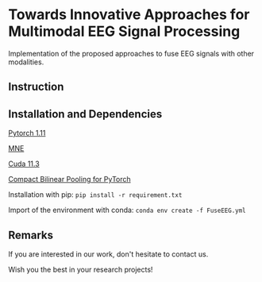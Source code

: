 # Towards Innovative Approaches for Multimodal EEG Signal Processing

Implementation of the proposed approaches to fuse EEG signals with other modalities.

## Instruction


## Installation and Dependencies

[Pytorch 1.11](https://pytorch.org/get-started/locally)

[MNE](https://mne.tools/stable/install/mne_python.html#install-python-and-mne-python)

[Cuda 11.3](https://developer.nvidia.com/cuda-toolkit)

[Compact Bilinear Pooling for PyTorch](https://github.com/gdlg/pytorch_compact_bilinear_pooling)

Installation with pip: `pip install -r requirement.txt`

Import of the environment with conda: `conda env create -f FuseEEG.yml`

## Remarks

If you are interested in our work, don't hesitate to contact us. 

Wish you the best in your research projects!
